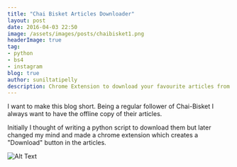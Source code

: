 ```yaml
---
title: "Chai Bisket Articles Downloader"
layout: post
date: 2016-04-03 22:50
image: /assets/images/posts/chaibisket1.png
headerImage: true
tag:
- python
- bs4
- instagram
blog: true
author: suniltatipelly
description: Chrome Extension to download your favourite articles from Chai Bisket. 
---
```


I want to make this blog short. Being a regular follower of Chai-Bisket I always want to have the offline copy of their articles.

Initially I thought of writing a python script to download them but later changed my mind and made a chrome extension which creates a "Download" button in the articles.

<img class="image" src="{{ site.url }}/assets/images/posts/chaibisket1.png" alt="Alt Text">
